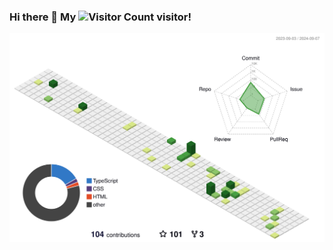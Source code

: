 ### Hi there 👋 My ![Visitor Count](https://profile-counter.glitch.me/Inchill/count.svg) visitor!

<!--
**Inchill/Inchill** is a ✨ _special_ ✨ repository because its `README.md` (this file) appears on your GitHub profile.

Here are some ideas to get you started:

- 🔭 I’m currently working on ...
- 🌱 I’m currently learning ...
- 👯 I’m looking to collaborate on ...
- 🤔 I’m looking for help with ...
- 💬 Ask me about ...
- 📫 How to reach me: ...
- 😄 Pronouns: ...
- ⚡ Fun fact: ...
-->

<!-- <a href="https://github.com/Inchill">
  <img align="left" src="https://github-readme-stats.vercel.app/api/?username=Inchill&count_private=true&show_icons=true&repo=github-readme-stats" />
</a> -->


<!-- [![Top Langs](https://github-readme-stats.vercel.app/api/top-langs/?username=Inchill)](https://github.com/Inchill/github-readme-stats) -->

![](./profile-3d-contrib/profile-green-animate.svg)
